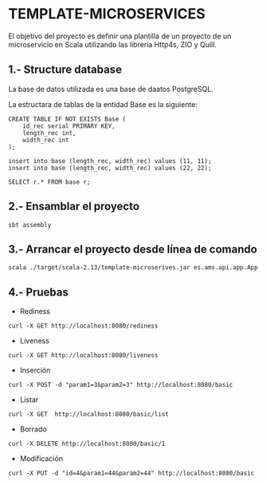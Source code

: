 # TEMPLATE-MICROSERVICES

El objetivo del proyecto es definir una plantilla de un proyecto de un microservicio
en Scala utilizando las librería Http4s, ZIO y Quill.

## 1.- Structure database 

La base de datos utilizada es una base de daatos PostgreSQL.

La estructara de tablas de la entidad Base es la siguiente:
```
CREATE TABLE IF NOT EXISTS Base (
	id_rec serial PRIMARY KEY,
	length_rec int,
	width_rec int
);

insert into base (length_rec, width_rec) values (11, 11);
insert into base (length_rec, width_rec) values (22, 22);

SELECT r.* FROM base r;

```

## 2.- Ensamblar el proyecto

```
sbt assembly
```

## 3.- Arrancar el proyecto desde línea de comando
```
scala ./target/scala-2.13/template-microserives.jar es.ams.api.app.App
```

## 4.- Pruebas

+ Rediness
```  
curl -X GET http://localhost:8080/rediness
```

+ Liveness
```   
curl -X GET http://localhost:8080/liveness
``` 

+ Inserción
```
curl -X POST -d "param1=3&param2=3" http://localhost:8080/basic
```

+ Listar
```
curl -X GET  http://localhost:8080/basic/list
```

+ Borrado
```
curl -X DELETE http://localhost:8080/basic/1
```

+ Modificación
```
curl -X PUT -d "id=4&param1=44&param2=44" http://localhost:8080/basic
```
